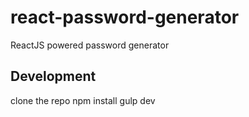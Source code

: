 # react-password-generator
ReactJS powered password generator


## Development

   clone the repo
   npm install
   gulp dev
   
